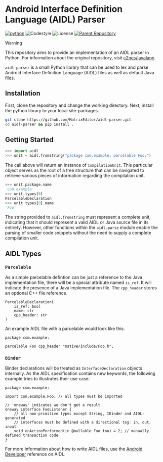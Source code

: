 # Android Interface Definition Language (AIDL) Parser

[![python](https://img.shields.io/badge/python-3.8+-blue.svg?logo=python&labelColor=grey)](https://www.python.org/downloads/)
![Codestyle](https://img.shields.io:/static/v1?label=Codestyle&message=black&color=black)
![License](https://img.shields.io:/static/v1?label=License&message=MIT&color=blue)
[![Parent Repository](https://img.shields.io:/static/v1?label=Parent&message=c2nes/javalang&color=lightgrey)](https://github.com/c2nes/javalang)

> [!Warning]
> This repository aims to provide an implementation of an AIDL parser in Python. For information about the original repository, visit [c2nes/javalang](https://github.com/c2nes/javalang).

`aidl-parser` is a small Python library that can be used to lex and parse Android Interface Definition Language (AIDL) files as well as default Java files.

## Installation

First, clone the repository and change the working directory. Next, install the python library to your local site-packages.

```bash
git clone https://github.com/MatrixEditor/aidl-parser.git
cd aidl-parser && pip install .
```


## Getting Started

```python
>>> import aidl
>>> unit = aidl.fromstring("package com.example; parcelable Foo;")
```

The call above will return an instance of `CompilationUnit`. This particular object serves as the root of a tree structure that can be navigated to retrieve various pieces of information regarding the compilation unit.

```python
>>> unit.package.name
'com.example'
>>> unit.types[0]
ParcelableDeclaration
>>> unit.types[0].name
'Foo'
```

The string provided to `aidl.fromstring` must represent a complete unit, indicating that it should represent a valid AIDL or Java source file in its entirety. However, other functions within the `aidl.parse` module enable the parsing of smaller code snippets without the need to supply a complete compilation unit.

## AIDL Types

### `Parcelable`

As a simple parcelable defintion can be just a reference to the Java implementation file, there will be a special attribute named `is_ref`. It will indicate the presence of a Java implementation file. The `cpp_header` stores an optional C++ file reference.

    ParcelableDeclaration(
        is_ref: bool
        name: str
        cpp_header: str
    )

An example AIDL file with a parcelable would look like this:
```aidl
package com.example;

parcelable Foo cpp_header "native/include/Foo.h";
```

### `Binder`

Binder declarations will be treated as `InterfaceDeclaration` objects internally. As the AIDL specification contains new keywords, the following example tries to illustrates their use case:

```aidl
package com.example;

import com.example.Foo; // all types must be imported

// 'oneway' indicates we don't get a result
oneway interface FooListener {
    // all non-primitive types except String, IBinder and AIDL-generated
    // interfaces must be defined with a directional tag: in, out, inout
    void onActionPerformed(in @nullable Foo foo) = 2; // manually defined transaction code
}
```

For more information about how to write AIDL files, use the [Android Developer](https://developer.android.com/guide/components/aidl?hl=en) reference on AIDL.
